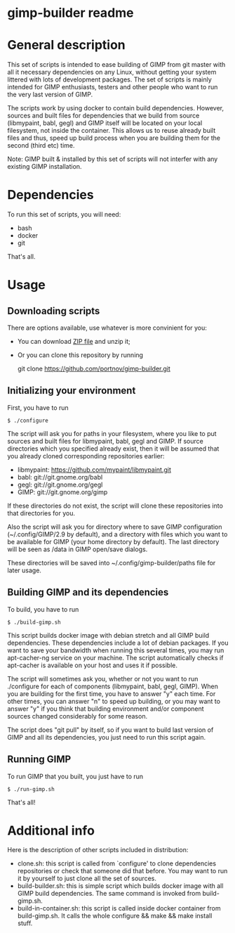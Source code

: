 gimp-builder readme
===================

# General description

This set of scripts is intended to ease building of GIMP from git master with
all it necessary dependencies on any Linux, without getting your system
littered with lots of development packages. The set of scripts is mainly
intended for GIMP enthusiasts, testers and other people who want to run the
very last version of GIMP.

The scripts work by using docker to contain build dependencies.  However,
sources and built files for dependencies that we build from source (libmypaint,
babl, gegl) and GIMP itself will be located on your local filesystem, not
inside the container. This allows us to reuse already built files and thus,
speed up build process when you are building them for the second (third etc)
time.

Note: GIMP built & installed by this set of scripts will not interfer with any
existing GIMP installation.

# Dependencies

To run this set of scripts, you will need:

* bash
* docker
* git

That's all.

# Usage

## Downloading scripts

There are options available, use whatever is more convinient for you:

* You can download [ZIP file](https://github.com/portnov/gimp-builder/archive/master.zip)
  and unzip it;
* Or you can clone this repository by running
    
    git clone https://github.com/portnov/gimp-builder.git


## Initializing your environment

First, you have to run

    $ ./configure

The script will ask you for paths in your filesystem, where you like to put
sources and built files for libmypaint, babl, gegl and GIMP.
If source directories which you specified already exist, then it will be
assumed that you already cloned corresponding repositories earlier:

* libmypaint: https://github.com/mypaint/libmypaint.git
* babl: git://git.gnome.org/babl
* gegl: git://git.gnome.org/gegl
* GIMP: git://git.gnome.org/gimp

If these directories do not exist, the script will clone these repositories
into that directories for you.

Also the script will ask you for directory where to save GIMP configuration
(~/.config/GIMP/2.9 by default), and a directory with files which you want to
be available for GIMP (your home directory by default). The last directory will
be seen as /data in GIMP open/save dialogs.

These directories will be saved into ~/.config/gimp-builder/paths file for
later usage.

## Building GIMP and its dependencies

To build, you have to run

    $ ./build-gimp.sh

This script builds docker image with debian stretch and all GIMP build
dependencies. These dependencies include a lot of debian packages. If you want
to save your bandwidth when running this several times, you may run
apt-cacher-ng service on your machine. The script automatically checks if
apt-cacher is available on your host and uses it if possible.

The script will sometimes ask you, whether or not you want to run ./configure
for each of components (libmypaint, babl, gegl, GIMP). When you are building
for the first time, you have to answer "y" each time. For other times, you can
answer "n" to speed up building, or you may want to answer "y" if you think
that building environment and/or component sources changed considerably for
some reason.

The script does "git pull" by itself, so if you want to build last version of
GIMP and all its dependencies, you just need to run this script again.

## Running GIMP

To run GIMP that you built, you just have to run

    $ ./run-gimp.sh

That's all!

# Additional info

Here is the description of other scripts included in distribution:

* clone.sh: this script is called from `configure' to clone dependencies
  repositories or check that someone did that before. You may want to run it by
  yourself to just clone all the set of sources.
* build-builder.sh: this is simple script which builds docker image with all
  GIMP build dependencies. The same command is invoked from build-gimp.sh.
* build-in-container.sh: this script is called inside docker container from
  build-gimp.sh. It calls the whole configure && make && make install stuff.

